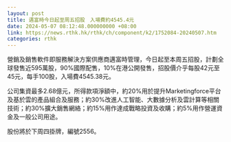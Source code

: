```yaml
---
layout: post
title: 邁富時今日起至周五招股　入場費約4545.4元
date: 2024-05-07 08:12:48.000000000 +08:00
link: https://news.rthk.hk/rthk/ch/component/k2/1752084-20240507.htm
categories: rthk
---
```


營銷及銷售軟件即服務解決方案供應商邁富時管理，今日起至本周五招股，計劃全球發售近595萬股，90%國際配售，10%在港公開發售，招股價介乎每股42元至45元，每手100股，入場費4545.38元。

公司集資最多2.68億元，所得款項淨額中，約20%用於提升Marketingforce平台及基於雲的產品組合及服務；約30%改進人工智能、大數據分析及雲計算等相關技術；約30%擴大銷售網絡；約15%用作達成戰略投資及收購；約5%用作營運資金及一般公司用途。

股份將於下周四掛牌，編號2556。
